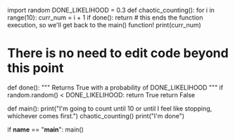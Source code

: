 <!-- Problem Statement
Fill out the chaotic_counting() function, which prints the numbers from 1 to 10, but with a catch. We've written a done() function which returns True with likelihood DONE_LIKELIHOOD -- at each number, before printing the number, you should call done() and check if it returns True or not. If done() returns True, we're done counting, and you should use a return statement to end the chaotic_counting() function execution and resume execution of main(), which will print "I'm done.". We've written main() for you -- check it out! Notice that we'll only print "I'm done" from main() once chaotic_counting() is done with its execution.

Here's a sample run of this program:

I'm going to count until 10 or until I feel like stopping, whichever comes first. 1 2 3 I'm done. -->


import random
DONE_LIKELIHOOD = 0.3
def chaotic_counting():
    for i in range(10):
        curr_num = i + 1
        if done():
            return # this ends the function execution, so we'll get back to the main() function!
        print(curr_num)

# There is no need to edit code beyond this point

def done():
    """ Returns True with a probability of DONE_LIKELIHOOD """
    if random.random() < DONE_LIKELIHOOD:
        return True
    return False

def main():
    print("I'm going to count until 10 or until I feel like stopping, whichever comes first.")
    chaotic_counting()
    print("I'm done")

if __name__ == "__main__":
    main()